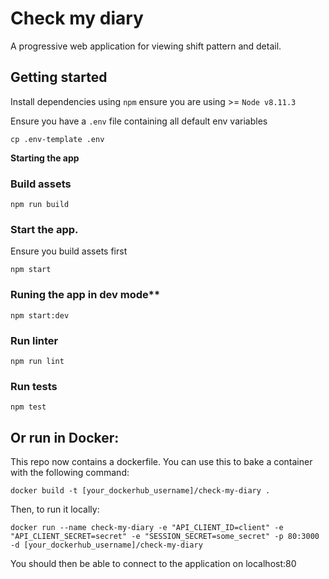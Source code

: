 # Check my diary

A progressive web application for viewing shift pattern and detail.

## Getting started
Install dependencies using `npm` ensure you are using >= `Node v8.11.3`

Ensure you have a `.env` file containing all default env variables

`cp .env-template .env`

**Starting the app**

### Build assets
`npm run build`

### Start the app.

Ensure you build assets first

`npm start`

### Runing the app in dev mode**

`npm start:dev`

### Run linter

`npm run lint`

### Run tests

`npm test`

## Or run in Docker:

This repo now contains a dockerfile. You can use this to bake a container with the following command:

`docker build -t [your_dockerhub_username]/check-my-diary .`

Then, to run it locally:

`docker run --name check-my-diary -e "API_CLIENT_ID=client" -e "API_CLIENT_SECRET=secret" -e "SESSION_SECRET=some_secret" -p 80:3000 -d [your_dockerhub_username]/check-my-diary`

You should then be able to connect to the application on localhost:80
